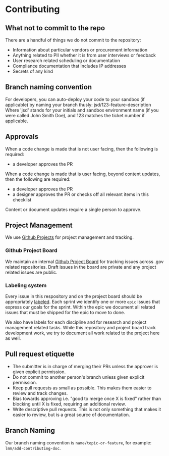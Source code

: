 # Contributing

## What not to commit to the repo

There are a handful of things we do not commit to the repository:
- Information about particular vendors or procurement information
- Anything related to PII whether it is from user interviews or feedback
- User research related scheduling or documentation
- Compliance documentation that includes IP addresses
- Secrets of any kind

## Branch naming convention

For developers, you can auto-deploy your code to your sandbox (if applicable) by naming your branch thusly: jsd/123-feature-description
Where 'jsd' stands for your initials and sandbox environment name (if you were called John Smith Doe), and 123 matches the ticket number if applicable.

## Approvals

When a code change is made that is not user facing, then the following is required:
- a developer approves the PR

When a code change is made that is user facing, beyond content updates, then the following are required:
- a developer approves the PR
- a designer approves the PR or checks off all relevant items in this checklist

Content or document updates require a single person to approve.

## Project Management

We use [Github Projects](https://docs.github.com/en/issues/planning-and-tracking-with-projects/learning-about-projects/about-projects) for project management and tracking.

### Github Project Board

We maintain an internal [Github Project Board](https://github.com/orgs/cisagov/projects/26) for tracking issues across .gov related repositories. Draft issues in the board are private and any project related issues are public.

### Labeling system

Every issue in this respository and on the project board should be appropriately [labeled](https://github.com/cisagov/dotgov/issues/labels). Each sprint we identify one or more `epic` issues that express our goals for the sprint. Within the epic we document all related issues that must be shipped for the epic to move to done.

We also have labels for each discipline and for research and project management related tasks. While this repository and project board track development work, we try to document all work related to the project here as well. 

## Pull request etiquette

- The submitter is in charge of merging their PRs unless the approver is given explicit permission.
- Do not commit to another person's branch unless given explicit permission.
- Keep pull requests as small as possible. This makes them easier to review and track changes.
- Bias towards approving i.e. "good to merge once X is fixed" rather than blocking until X is fixed, requiring an additional review.
- Write descriptive pull requests. This is not only something that makes it easier to review, but is a great source of documentation. 

## Branch Naming

Our branch naming convention is `name/topic-or-feature`, for example: `lmm/add-contributing-doc`. 
